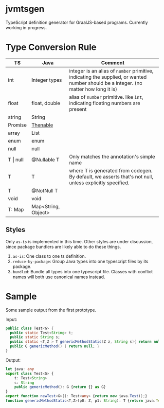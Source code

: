 # jvmtsgen

TypeScript definition generator for GraalJS-based programs. Currently working in progress.

# Type Conversion Rule

| TS        | Java                                                                                                                                                   | Comment                                                                                                                              |
|-----------|--------------------------------------------------------------------------------------------------------------------------------------------------------|--------------------------------------------------------------------------------------------------------------------------------------|
| int       | Integer types                                                                                                                                          | integer is an alias of `number` primitive, indicating the supplied, or wanted number should be a integer. (no matter how long it is) |
| float     | float, double                                                                                                                                          | alias of `number` primitive. like `int`, indicating floating numbers are present                                                     |
| string    | String                                                                                                                                                 |                                                                                                                                      |
| Promise   | [Thenable](https://www.graalvm.org/jdk24/reference-manual/js/JavaInteroperability/#creating-javascript-promise-objects-that-can-be-resolved-from-java) |                                                                                                                                      |
| array<T>  | List<T>                                                                                                                                                |
| enum      | enum                                                                                                                                                   |
| null      | null                                                                                                                                                   |
| T \| null | @Nullable T                                                                                                                                            | Only matches the annotation's simple name                                                                                            |
| T         | T                                                                                                                                                      | where T is generated from codegen. By default, we asserts that's not null, unless explicitly specified.                              |
| T         | @NotNull T                                                                                                                                             |                                                                                                                                      |
| void      | void                                                                                                                                                   |                                                                                                                                      |
| T: Map    | Map<String, Object>                                                                                                                                    | 

## Styles
Only `as-is` is implemented in this time. Other styles are under discussion, since package bundlers are likely able to 
do these things.

1. `as-is`: One class to one ts definition.
2. `reduce-by-package`: Group Java types into one typescript files by its package.
3. `bundled`: Bundle all types into one typescript file. Classes with conflict names will both use canonical names instead.

# Sample
Some sample output from the first prototype.

Input:
```java
public class Test<G> {
  public static Test<String> t;
  public static String s;
  public static <T,Z > T genericMethodStatic(Z z, String s){ return null; }
  public G genericMethod() { return null; }
}
```

Output:
```typescript
let java: any
export class Test<G> {
    t: Test<String>
    s: String
    public genericMethod(): G {return {} as G}
}
export function newTest<G>(): Test<any> {return new java.Test();}
function genericMethodStatic<T,Z>(p0: Z, p1: String): T {return java.Test.genericMethodStatic(p0,p1);}
```

